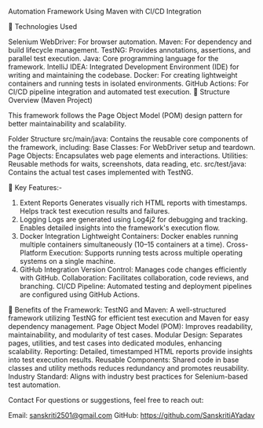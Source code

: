 Automation Framework Using Maven with CI/CD Integration

🚀 Technologies Used

Selenium WebDriver: For browser automation.
Maven: For dependency and build lifecycle management.
TestNG: Provides annotations, assertions, and parallel test execution.
Java: Core programming language for the framework.
IntelliJ IDEA: Integrated Development Environment (IDE) for writing and maintaining the codebase.
Docker: For creating lightweight containers and running tests in isolated environments.
GitHub Actions: For CI/CD pipeline integration and automated test execution.
📂 Structure Overview (Maven Project)

This framework follows the Page Object Model (POM) design pattern for better maintainability and scalability.

Folder Structure
src/main/java: Contains the reusable core components of the framework, including:
Base Classes: For WebDriver setup and teardown.
Page Objects: Encapsulates web page elements and interactions.
Utilities: Reusable methods for waits, screenshots, data reading, etc.
src/test/java: Contains the actual test cases implemented with TestNG.

📝 Key Features:-
1. Extent Reports
Generates visually rich HTML reports with timestamps.
Helps track test execution results and failures.
2. Logging
Logs are generated using Log4j2 for debugging and tracking.
Enables detailed insights into the framework's execution flow.
3. Docker Integration
Lightweight Containers: Docker enables running multiple containers simultaneously (10–15 containers at a time).
Cross-Platform Execution: Supports running tests across multiple operating systems on a single machine.
4. GitHub Integration
Version Control: Manages code changes efficiently with GitHub.
Collaboration: Facilitates collaboration, code reviews, and branching.
CI/CD Pipeline: Automated testing and deployment pipelines are configured using GitHub Actions.

🌟 Benefits of the Framework:
TestNG and Maven: A well-structured framework utilizing TestNG for efficient test execution and Maven for easy dependency management.
Page Object Model (POM): Improves readability, maintainability, and modularity of test cases.
Modular Design: Separates pages, utilities, and test cases into dedicated modules, enhancing scalability.
Reporting: Detailed, timestamped HTML reports provide insights into test execution results.
Reusable Components: Shared code in base classes and utility methods reduces redundancy and promotes reusability.
Industry Standard: Aligns with industry best practices for Selenium-based test automation.

Contact
For questions or suggestions, feel free to reach out:

Email: sanskriti2501@gmail.com
GitHub: https://github.com/SanskritiAYadav

